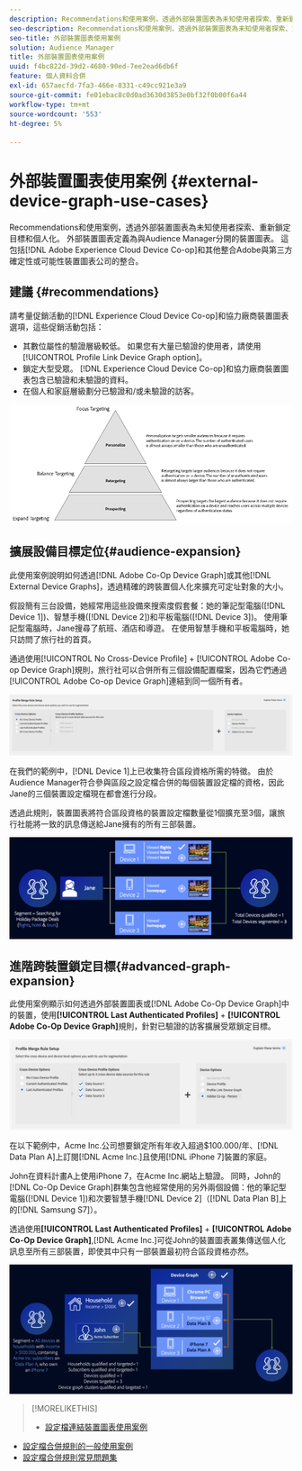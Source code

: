 ```yaml
---
description: Recommendations和使用案例，透過外部裝置圖表為未知使用者探索、重新鎖定目標和個人化。 外部裝置圖表定義為與Audience Manager分開的裝置圖表。 這包括Adobe Experience Cloud Device Co-op和其他與協力廠商確定性或可能性裝置圖形公司整合的Adobe。
seo-description: Recommendations和使用案例，透過外部裝置圖表為未知使用者探索、重新鎖定目標和個人化。 外部裝置圖表定義為與Audience Manager分開的裝置圖表。 這包括Adobe Experience Cloud Device Co-op和其他與協力廠商確定性或可能性裝置圖形公司整合的Adobe。
seo-title: 外部裝置圖表使用案例
solution: Audience Manager
title: 外部裝置圖表使用案例
uuid: f4bc822d-39d2-4680-90ed-7ee2ead6db6f
feature: 個人資料合併
exl-id: 657aecfd-7fa3-466e-8331-c49cc921e3a9
source-git-commit: fe01ebac8c0d0ad3630d3853e0bf32f0b00f6a44
workflow-type: tm+mt
source-wordcount: '553'
ht-degree: 5%

---
```


# 外部裝置圖表使用案例 {#external-device-graph-use-cases}

Recommendations和使用案例，透過外部裝置圖表為未知使用者探索、重新鎖定目標和個人化。 外部裝置圖表定義為與Audience Manager分開的裝置圖表。 這包括[!DNL Adobe Experience Cloud Device Co-op]和其他整合Adobe與第三方確定性或可能性裝置圖表公司的整合。

## 建議 {#recommendations}

請考量促銷活動的[!DNL Experience Cloud Device Co-op]和協力廠商裝置圖表選項，這些促銷活動包括：

* 其數位屬性的驗證層級較低。 如果您有大量已驗證的使用者，請使用[!UICONTROL Profile Link Device Graph option]。
* 鎖定大型受眾。 [!DNL Experience Cloud Device Co-op]和協力廠商裝置圖表包含已驗證和未驗證的資料。
* 在個人和家庭層級劃分已驗證和/或未驗證的訪客。

![](assets/merge-rule-triangle1.png)
<!-- 
## Prospecting/Branding Use Case {#prospecting-branding-use-cases}

A branding campaign is designed to reach as many people as possible. It places few limits on segment qualification. But, these campaigns can waste budget and impressions by constantly targeting people who see your content multiple times and don't convert. A [!UICONTROL Profile Merge] rule that uses the [!DNL Device Co-op] or third-party option can help you create an efficient branding campaign. For example, you can add these unknown users to a "not in-market" segment after seeing them across multiple devices for your set frequency cap.

<table id="table_00F6EED172574E80A38CADA8A92A23B1"> 
 <thead> 
  <tr> 
   <th colname="col1" class="entry"> Use Case </th> 
   <th colname="col2" class="entry"> Description </th> 
  </tr> 
 </thead>
 <tbody> 
  <tr> 
   <td colname="col1"> <p> <b>Conditions</b> </p> </td> 
   <td colname="col2">This use case assumes these conditions: <p> 
     <ul id="ul_F5CA7EE525774F7EBA5FBB5F94E4EDC8"> 
      <li id="li_81AE304924724146A24FAB5B6533AD8E">You want to deliver a maximum of 10 impressions to an anonymous user for a specific ad campaign. </li> 
      <li id="li_E371F989735245B0B82433DE240D56D0">A user has 4 devices and may or may not have authenticated on your site. </li> 
      <li id="li_9231ABE15CA249E6B79D8BF0E511FD33">An anonymous user sees the ad a total of 10 times while browsing in an unauthenticated state on their current device and 3 devices linked to the current device by an external device graph. </li> 
      <li id="li_8C276C07019C49EFA3A0D0D54CF73C31">You have defined an <span class="keyword"> Audience Manager</span> segment to qualify anonymous users after they have seen 10 impressions. </li> 
     </ul> </p> </td> 
  </tr> 
  <tr> 
   <td colname="col1"> <p> <b>Results</b> </p> </td> 
   <td colname="col2"> <p>Given these conditions, <span class="keyword"> Audience Manager</span>: </p> <p> 
     <ul id="ul_8E988B1005324526BC6DC6637BBACCFB"> 
      <li id="li_C9DD546754914BACB8F4C92C7D4ED70E">Merges the anonymous, unauthenticated activity collected from the current device and the 3 devices linked by the external device graph (the ad impressions from each device). </li> 
      <li id="li_FB55CB9116074525BA30FF062D1136AE">Evaluates the unauthenticated user for segment qualification based on a combination of anonymous activity across all 3 devices linked by the external device graph and the current device. </li> 
      <li id="li_B28EB32F718145A7ABBDAC0AF75E2AFC">Sends the segment to any real-time destination for use as a suppression segment on the current device and all 3 devices linked by the external device graph. </li> 
     </ul> </p> </td> 
  </tr> 
 </tbody> 
</table>

## Retargeting or Site Personalization Use Case {#retargeting-use-case}

These strategies are designed to bring an unauthenticated or unknown user back to your site or personalize their browsing experience while they're on-site.

<table id="table_0EE2052AA3E744B3B76036FC06B5A453"> 
 <thead> 
  <tr> 
   <th colname="col1" class="entry"> Use Case </th> 
   <th colname="col2" class="entry"> Description </th> 
  </tr> 
 </thead>
 <tbody> 
  <tr> 
   <td colname="col1"> <p> <b>Conditions</b> </p> </td> 
   <td colname="col2">This use case assumes these conditions: <p> 
     <ul id="ul_FD0B869B4AF3453FAEC9BA3A45ABF039"> 
      <li id="li_8E30BAED42E94AB3B81FCB1C7464E5FC">You want to deliver a personalized on-site and/or off-site experience to an anonymous user based on their activity on your site while in an unauthenticated state. </li> 
      <li id="li_3DBE53BA94324F1BA1C52A37AD4E426C">A user has multiple devices and may or may not have authenticated to your site. </li> 
      <li id="li_F867AFBDC1A54CD6A68AB0EC196E27C9">A user views multiple pages on your site while browsing in an unauthenticated state on their current device and 3 other devices linked by an external device graph. </li> 
      <li id="li_7E35D77949CE4E69BD51655AA4C40BEE">You have defined an <span class="keyword"> Audience Manager</span> segment to qualify users after they have viewed multiple pages on your site while browsing in an unauthenticated state.</li>
     </ul> </p> </td> 
  </tr> 
  <tr> 
   <td colname="col1"> <p> <b>Results</b> </p> </td> 
   <td colname="col2"> <p>Given these conditions, <span class="wintitle"> Audience Manager</span>: </p> <p> 
     <ul id="ul_301339426B0643B295DC5B17E1939CFB"> 
      <li id="li_7E8BC3B179804F4A929497DE81E76911">Merges the anonymous, unauthenticated activity collected from the current devices and the 3 devices linked by the external device graph (the multiple page views from each device). </li> 
      <li id="li_803EFD58AA124A5BBC8279C4DC695544">Evaluates the unauthenticated user for segment qualification based on a combination of anonymous activity across all 3 devices linked by the external device graph and the current device. </li> 
      <li id="li_98D749268CC5456CBC9CF3BF5EB91BA8">Sends the segment to any real-time destination to deliver a personalized on-site and/or off-site experience across the current device and all 3 devices linked by the external device graph. </li>
     </ul> </p> </td>
  </tr>
 </tbody>
</table> -->

## 擴展設備目標定位{#audience-expansion}

此使用案例說明如何透過[!DNL Adobe Co-Op Device Graph]或其他[!DNL External Device Graphs]，透過精確的跨裝置個人化來擴充可定址對象的大小。

假設簡有三台設備，她經常用這些設備來搜索度假套餐：她的筆記型電腦([!DNL Device 1])、智慧手機([!DNL Device 2])和平板電腦([!DNL Device 3])。 使用筆記型電腦時，Jane搜尋了航班、酒店和導遊。 在使用智慧手機和平板電腦時，她只訪問了旅行社的首頁。

通過使用[!UICONTROL No Cross-Device Profile] + [!UICONTROL Adobe Co-op Device Graph]規則，旅行社可以合併所有三個設備配置檔案，因為它們通過[!UICONTROL Adobe Co-op Device Graph]連結到同一個所有者。

![audience-expansion-rule](assets/audience-expansion-rule.png)

在我們的範例中，[!DNL Device 1]上已收集符合區段資格所需的特徵。 由於Audience Manager符合參與區段之設定檔合併的每個裝置設定檔的資格，因此Jane的三個裝置設定檔現在都會進行分段。

透過此規則，裝置圖表將符合區段資格的裝置設定檔數量從1個擴充至3個，讓旅行社能將一致的訊息傳送給Jane擁有的所有三部裝置。

![對象擴展](assets/audience-expansion.png)

## 進階跨裝置鎖定目標{#advanced-graph-expansion}

此使用案例顯示如何透過外部裝置圖表或[!DNL Adobe Co-Op Device Graph]中的裝置，使用&#x200B;**[!UICONTROL Last Authenticated Profiles]** + **[!UICONTROL Adobe Co-Op Device Graph]**&#x200B;規則，針對已驗證的訪客擴展受眾鎖定目標。

![最後裝置圖表](assets/last-device-coop.png)

在以下範例中，Acme Inc.公司想要鎖定所有年收入超過$100.000/年、[!DNL Data Plan A]上訂閱[!DNL Acme Inc.]且使用[!DNL iPhone 7]裝置的家庭。

John在資料計畫A上使用iPhone 7，在Acme Inc.網站上驗證。 同時，John的[!DNL Co-Op Device Graph]群集包含他經常使用的另外兩個設備：他的筆記型電腦([!DNL Device 1])和次要智慧手機[!DNL Device 2]（[!DNL Data Plan B]上的[!DNL Samsung S7]）。

透過使用&#x200B;**[!UICONTROL Last Authenticated Profiles]** + **[!UICONTROL Adobe Co-Op Device Graph]**,[!DNL Acme Inc.]可從John的裝置圖表叢集傳送個人化訊息至所有三部裝置，即使其中只有一部裝置最初符合區段資格亦然。

![進階圖表展開](assets/advanced-device-graph-expansion.png)

>[!MORELIKETHIS]
>
>* [設定檔連結裝置圖表使用案例](profile-link-use-case.md)
* [設定檔合併規則的一般使用案例](merge-rule-targeting-options.md)
* [設定檔合併規則常見問題集](../../faq/faq-profile-merge.md)

